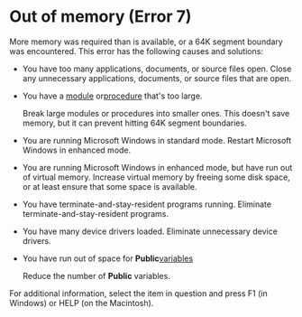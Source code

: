 
# Out of memory (Error 7)

More memory was required than is available, or a 64K segment boundary was encountered. This error has the following causes and solutions:



- You have too many applications, documents, or source files open. Close any unnecessary applications, documents, or source files that are open.
    
- You have a [module](b8bdf64f-5920-1ae9-16d0-b26d09524a30.md) or[procedure](b8bdf64f-5920-1ae9-16d0-b26d09524a30.md) that's too large.
    
    Break large modules or procedures into smaller ones. This doesn't save memory, but it can prevent hitting 64K segment boundaries.
    
- You are running Microsoft Windows in standard mode. Restart Microsoft Windows in enhanced mode.
    
- You are running Microsoft Windows in enhanced mode, but have run out of virtual memory. Increase virtual memory by freeing some disk space, or at least ensure that some space is available.
    
- You have terminate-and-stay-resident programs running. Eliminate terminate-and-stay-resident programs.
    
- You have many device drivers loaded. Eliminate unnecessary device drivers.
    
- You have run out of space for  **Public**[variables](b8bdf64f-5920-1ae9-16d0-b26d09524a30.md)
    
    Reduce the number of  **Public** variables.
    

For additional information, select the item in question and press F1 (in Windows) or HELP (on the Macintosh).
